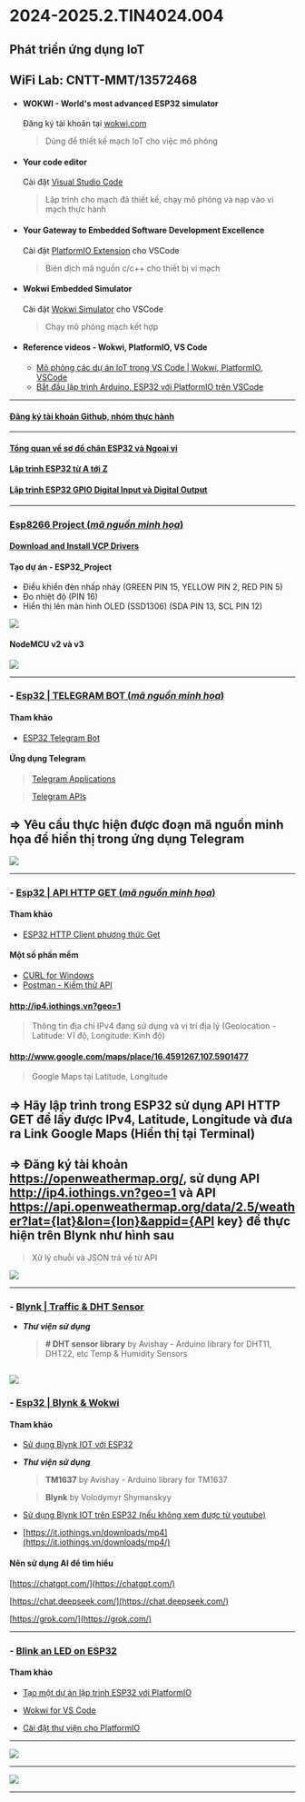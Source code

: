 

# 2024-2025.2.TIN4024.004

## Phát triển ứng dụng IoT

## WiFi Lab: CNTT-MMT/13572468

  

-  #### WOKWI - World's most advanced ESP32 simulator

	Đăng ký tài khoản tại [wokwi.com](https://wokwi.com/)
	>Dùng để thiết kế mạch IoT cho việc mô phỏng

-  #### Your code editor

	Cài đặt [Visual Studio Code](https://code.visualstudio.com/)
	>Lập trình cho mạch đã thiết kế, chạy mô phỏng và nạp vào vi mạch thực hành

-  #### Your Gateway to Embedded Software Development Excellence

	Cài đặt [PlatformIO Extension](https://platformio.org/) cho VSCode

	> Biên dịch mã nguồn c/c++ cho thiết bị vi mạch

-  #### Wokwi Embedded Simulator

	Cài đặt [Wokwi Simulator](https://marketplace.visualstudio.com/items?itemName=Wokwi.wokwi-vscode) cho VSCode
	>Chạy mô phỏng mạch kết hợp
  
-  #### Reference videos - Wokwi, PlatformIO, VS Code

	- [Mô phỏng các dự án IoT trong VS Code | Wokwi, PlatformIO, VSCode](https://www.youtube.com/watch?v=9pTZL934k2s)
	- [Bắt đầu lập trình Arduino, ESP32 với PlatformIO trên VSCode](https://www.youtube.com/watch?v=20eakkralUs)
---

#### [Đăng ký tài khoản Github, nhóm thực hành](https://docs.google.com/spreadsheets/d/15aRVi8PURtXOAVGbCgaXe8SelJ5_0oaF/edit?gid=109107554#gid=109107554)

---

#### [Tổng quan về sơ đồ chân ESP32 và Ngoại vi](https://khuenguyencreator.com/tong-quan-ve-so-do-chan-esp32-va-ngoai-vi/)

#### [Lập trình ESP32 từ A tới Z](https://khuenguyencreator.com/lap-trinh-esp32-tu-a-toi-z/)

#### [Lập trình ESP32 GPIO Digital Input và Digital Output](https://khuenguyencreator.com/lap-trinh-esp32-gpio-digital-input-va-digital-output/)

---
### [Esp8266 Project (***mã nguồn minh họa***)](https://wokwi.com/projects/425833805481407489)

#### [Download and Install VCP Drivers](https://www.silabs.com/documents/public/software/CP210x_Windows_Drivers.zip)

#### Tạo dự án - ESP32_Project 
+ Điều khiển đèn nhấp nháy (GREEN PIN 15, YELLOW PIN 2, RED PIN 5)
+ Đo nhiệt độ	(PIN 16)
+ Hiển thị lên màn hình OLED (SSD1306) (SDA PIN 13, SCL PIN 12)

![](https://raw.githubusercontent.com/vvdung/storage/refs/heads/main/IOT/diagram_two.png)

#### NodeMCU v2 và v3
![](https://raw.githubusercontent.com/vvdung/storage/refs/heads/main/IOT/NodeMCU-V2-vs-V3.jpg)

---
### - [Esp32 |  TELEGRAM BOT (***mã nguồn minh họa***)](https://wokwi.com/projects/425361659331202049)

#### Tham khảo

+ [ESP32 Telegram Bot](https://www.iotzone.vn/esp32/cach-dung-esp32-telegram-dieu-khien-den-led-voi-arduino-ide/)

#### Ứng dụng Telegram

>[Telegram Applications](https://telegram.org/apps)

>[Telegram APIs](https://core.telegram.org/api)

## => Yêu cầu thực hiện được đoạn mã nguồn minh họa để hiển thị trong ứng dụng Telegram

![](https://raw.githubusercontent.com/vvdung/storage/refs/heads/main/IOT/ESP32_Telegram_02.png)

---
### - [Esp32 | API HTTP GET (***mã nguồn minh họa***)](https://wokwi.com/projects/425209099504209921)

#### Tham khảo

+ [ESP32 HTTP Client phương thức Get](https://khuenguyencreator.com/lay-du-lieu-thoi-tiet-voi-esp32-http-client-phuong-thuc-get/)

#### Một số phần mềm

+ [CURL for Windows](https://curl.se/windows/)
+ [Postman - Kiểm thử API](https://www.postman.com/)

#### http://ip4.iothings.vn?geo=1
>Thông tin địa chỉ IPv4 đang sử dụng và vị trí địa lý (Geolocation - Latitude: Vĩ độ, Longitude: Kinh độ) 

#### http://www.google.com/maps/place/16.4591267,107.5901477
>Google Maps tại Latitude, Longitude

## => Hãy lập trình trong ESP32 sử dụng API HTTP GET để lấy được IPv4, Latitude, Longitude và đưa ra Link Google Maps (Hiển thị tại Terminal)

## => Đăng ký tài khoản https://openweathermap.org/, sử dụng API http://ip4.iothings.vn?geo=1 và API https://api.openweathermap.org/data/2.5/weather?lat={lat}&lon={lon}&appid={API key} để thực hiện trên Blynk như hình sau
> Xử lý chuỗi và JSON trả về từ API

![](https://raw.githubusercontent.com/vvdung/storage/refs/heads/main/IOT/ESP32_API.png)

---
### - [Blynk | Traffic & DHT Sensor](https://wokwi.com/projects/424198235739151361)
+ ***Thư viện sử dụng***
	> **# DHT sensor library** by Avishay - Arduino library for DHT11, DHT22, etc Temp & Humidity Sensors
	
![](https://raw.githubusercontent.com/vvdung/storage/refs/heads/main/IOT/traffic_blynk_1.png)
---
### - [Esp32 | Blynk & Wokwi](https://wokwi.com/projects/423790624312911873)

#### Tham khảo

+ [Sử dụng Blynk IOT với ESP32](https://dienthongminhesmart.com/lap-trinh-esp32/blynk-iot-va-esp32/)
+ ***Thư viện sử dụng***
	> **TM1637** by Avishay - Arduino library for TM1637
 
	> **Blynk** by Volodymyr Shymanskyy

+ [Sử dụng Blynk IOT trên ESP32 (nếu không xem được từ youtube)](https://it.iothings.vn/downloads/mp4/Blynk_IOT_ESP32_WEB.mp4)

+ [https://it.iothings.vn/downloads/mp4](https://it.iothings.vn/downloads/mp4/)

#### Nên sử dụng AI để tìm hiểu 


[https://chatgpt.com/](https://chatgpt.com/)

[https://chat.deepseek.com/](https://chat.deepseek.com/)

[https://grok.com/](https://grok.com/)

---

### - [Blink an LED on ESP32](https://wokwi.com/projects/305566932847821378)

#### Tham khảo

  

+ [Tạo một dự án lập trình ESP32 với PlatformIO](https://khuenguyencreator.com/huong-dan-cai-dat-platform-io-lap-trinh-esp32/#Huong_dan_su_dung_Platform_IO_lap_trinh_ESP32)

  

+ [Wokwi for VS Code](https://docs.wokwi.com/vscode/getting-started)

  
+ [Cài đặt thư viện cho PlatformIO](https://khuenguyencreator.com/huong-dan-cai-dat-platform-io-lap-trinh-esp32/#Cai_dat_thu_vien_cho_Platformio)
-------------------------------

![](https://raw.githubusercontent.com/vvdung/storage/refs/heads/main/IOT/diagram_one.png)

-------------------------------

![](https://raw.githubusercontent.com/vvdung/storage/refs/heads/main/IOT/diagram_two.png)

-------------------------------
